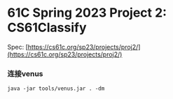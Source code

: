 # 61C Spring 2023 Project 2: CS61Classify

Spec: [https://cs61c.org/sp23/projects/proj2/](https://cs61c.org/sp23/projects/proj2/)

### 连接venus
```
java -jar tools/venus.jar . -dm
```